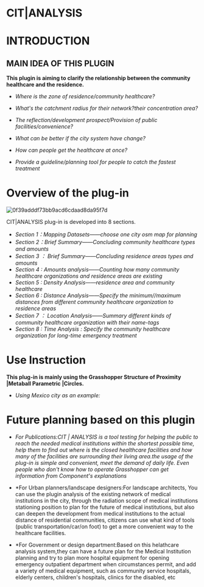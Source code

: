 # CIT|ANALYSIS
# INTRODUCTION

## MAIN IDEA OF THIS PLUGIN
**This plugin is aiming to clarify the relationship between the community healthcare and the residence.**
- *Where is the zone of residence/community healthcare?*
- *What's the catchment radius for their network?their concentration area?*
- *The reflection/development prospect/Provision of public facilities/convenience?*

- *What can be better if the city system have change?*
- *How can people get the healthcare at once?*
- *Provide a guideline/planning tool for people to catch the fastest treatment*

# Overview of the plug-in
![0f39adddf73bb9acd6cdaad8da95f7d](https://user-images.githubusercontent.com/88995973/137676367-e90b158c-53b5-4fdf-8858-98b4109b1609.png)

CIT|ANALYSIS plug-in is developed into 8 sections.
- *Section 1：Mapping Datasets——choose one city osm map for planning*
- *Section 2：Brief Summary——Concluding community healthcare types and amounts*
- *Section 3 ： Brief Summary——Concluding residence areas types and amounts*
- *Section 4 : Amounts analysis——Counting how many community healthcare organizations and residence areas are existing*
- *Section 5 : Density Analysis——residence area and community healthcare*
- *Section 6 : Distance Analysis——Specify the minimum//maximum distances from different community healthcare organization to residence areas*
- *Section 7 ： Location Analysis——Summary different kinds of community healthcare organization with their name-tags*
- *Section 8 : Time Analysis : Specify the community healthcare organization for long-time emergency treatment*

# Use Instruction
**This plug-in is mainly using the Grasshopper Structure of Proximity |Metaball Parametric |Circles.**

- *Using Mexico city as an example:*


# Future planning based on this plugin

- *For Publications:CIT | ANALYSIS is a tool testing for helping the public to reach the needed medical institutions within the shortest possible time, help them to find out where is the closed healthcare facilities and how many of the facilities are surrounding their living area.the usage of the plug-in is simple and convenient, meet the demand of daily life. Even people who don't know how to operate Grasshopper can get information from Component's explanations*


- *For Urban planners/landscape designers:For landscape architects, You can use the plugin analysis of the existing network of medical institutions in the city, through the radiation scope of medical institutions stationing position to plan for the future of medical institutions, but also can deepen the development from medical institutions to the actual distance of residential communities, citizens can use what kind of tools (public transportation/car/on foot) to get a more convenient way to the healthcare facilities.

- *For Government or design department:Based on this helathcare analysis system,they can have a future plan for the Medical Institution planning and try to plan more hospital equipment for opening emergency outpatient department when circumstances permit, and add a variety of medical equipment, such as community service hospitals, elderly centers, children's hospitals, clinics for the disabled, etc
